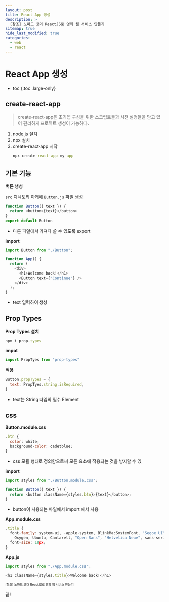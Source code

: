 ```yaml
---
layout: post
title: React App 생성
description: >
  [참조] 노마드 코더 ReactJS로 영화 웹 서비스 만들기
sitemap: true
hide_last_modified: true
categories:
  - web
  - react
---
```


# React App 생성

* toc
{:toc .large-only}

## create-react-app

> create-react-app은 초기앱 구성을 위한 스크립트들과  사전 설정들을 담고 있어 편리하게 프로젝트 생성이 가능하다.

1. node.js 설치
2. npx 설치
3. create-react-app 시작
    ```cmd
    npx create-react-app my-app
    ```

## 기본 기능

**버튼 생성**

`src` 디렉토리 아래에 `Button.js` 파일 생성

```js
function Button({ text }) {
  return <button>{text}</button>
}
export default Button
```

- 다른 파일에서 가져다 쓸 수 있도록 export

**import**

```js
import Button from "./Button";
```

```js
function App() {
  return (
    <div>
      <h1>Welcome back!</h1>
      <Button text={"Continue"} />
    </div>
  );
}
```

- text 입력하여 생성

## Prop Types

**Prop Types 설치**

```cmd
npm i prop-types
```

**impot**

```js
import PropTyes from "prop-types"
```

**적용**

```js
Button.propTypes = {
  text: PropTyes.string.isRequired,
}
```

- text는 String 타입의 필수 Element

## css

**Button.module.css**

```js
.btn {
  color: white;
  background-color: cadetblue;
}
```

- css 모듈 형태로 정의함으로써 모든 요소에 적용되는 것을 방지할 수 있

**import**

```js
import styles from "./Button.module.css";
```
```js
function Button({ text }) {
  return <button className={styles.btn}>{text}</button>;
}
```

- button이 사용되는 파일에서 import 해서 사용

**App.module.css**

```js
.title {
  font-family: system-ui, -apple-system, BlinkMacSystemFont, "Segoe UI", Roboto,
    Oxygen, Ubuntu, Cantarell, "Open Sans", "Helvetica Neue", sans-serif;
  font-size: 18px;
}
```

**App.js**

```js
import styles from "./App.module.css";
```

```js
<h1 className={styles.title}>Welcome back!</h1>
```




<span style="font-size:70%">[참조] 노마드 코더 ReactJS로 영화 웹 서비스 만들기</span>

끝!